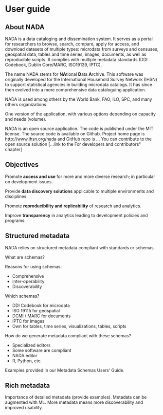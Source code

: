 # User guide

## About NADA

NADA is a data cataloging and dissemination system. It serves as a portal for researchers to browse, search, compare, apply for access, and download datasets of multiple types: microdata from surveys and censuses, geospatial data, tables and time series, images, documents, as well as reproducible scripts. It complies with multiple metadata standards (DDI Codebook, Dublin Core/MARC, ISO19139, IPTC).

The name NADA stems for **NA**tional **D**ata **A**rchive. This software was originally developed for the International Household Survey Network (IHSN) to support statistical agencies in building microdata catalogs. It has since then evolved into a more comprehensive data cataloguing application.

NADA is used among others by the World Bank, FAO, ILO, SPC, and many others organizations.

One version of the application, with various options depending on capacity and needs (volume).

NADA is an open source application. The code is published under the MIT license. The source code is available on Github. Project home page is http://www.ihsn.org/nada and GitHub repo is ... You can contribute to the open source solution [...link to the For developers and contributors" chapter]

## Objectives

Promote **access and use** for more and more diverse research; in particular on development issues.

Provide **data discovery solutions** applicable to multiple environments and disciplines.

Promote **reproducibility and replicability** of research and analytics.

Improve **transparency** in analytics leading to development policies and programs.

## Structured metadata

NADA relies on structured metadata compliant with standards or schemas.

What are schemas?

Reasons for using schemas:
   - Comprehensive
   - Inter-operability
   - Discoverability

Which schemas?
   - DDI Codebook for microdata
   - ISO 19115 for geospatial
   - DCMI / MARC for documents
   - IPTC for images
   - Own for tables, time series, visualizations, tables, scripts

How do we generate metadata compliant with these schemas?
   - Specialized editors
   - Some software are compliant
   - NADA editor
   - R, Python, etc.

Examples provided in our Metadata Schemas Users' Guide.

## Rich metadata

Importance of detailed metadata (provide examples). Metadata can be augmented with ML. More metadata means more discoverability and improved usability.
